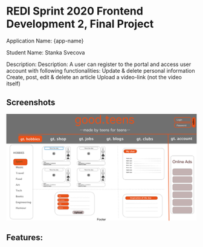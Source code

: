 # REDI Sprint 2020 Frontend Development 2, Final Project

Application Name: {app-name}

Student Name: Stanka Svecova

Description:
Description: A user can register to the portal and access user account with following functionalities: Update & delete personal information Create, post, edit & delete an article Upload a video-link (not the video itself)

## Screenshots

![screen shot](docs/homepage_proposal.png)

## Features:
